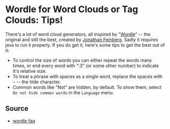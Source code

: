 ﻿# Wordle for Word Clouds or Tag Clouds: Tips!

There's a lot of word cloud generators, all inspired by "[Wordle](http://www.wordle.net/)" -- the original and still the best, created by [Jonathan Feinberg](http://www.wordle.net/contact). Sadly it requires java to run it properly. If you do get it, here's some tips to get the best out of it:

- To control the size of words you can either repeat the words many times, or end every word with ":3" (or some other number) to indicate it's relative size.
- To treat a phrase with spaces as a single word, replace the spaces with `~` -- the tilde character.
- Common words like "Not" are hidden, by default. To show them, select `Do not hide common words` in the `Language` menu.


## Source

- [wordle faq](http://www.wordle.net/faq)